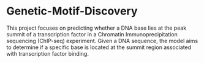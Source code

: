 # Genetic-Motif-Discovery

This project focuses on predicting whether a DNA base lies at the peak summit of a transcription factor in a Chromatin Immunoprecipitation sequencing (ChIP-seq) experiment. Given a DNA sequence, the model aims to determine if a specific base is located at the summit region associated with transcription factor binding.
